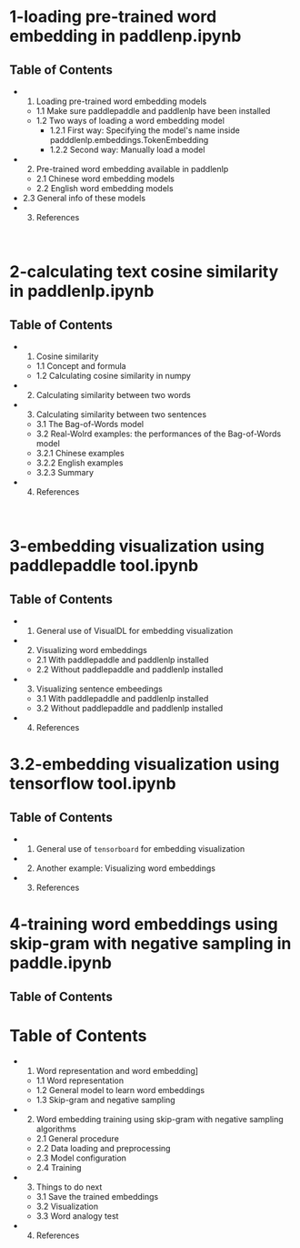 # 1-loading pre-trained word embedding in paddlenp.ipynb

## Table of Contents

- 1. Loading pre-trained word embedding models
  - 1.1 Make sure paddlepaddle and paddlenlp have been installed
  - 1.2 Two ways of loading a word embedding model
    - 1.2.1 First way: Specifying the model's name inside padddlenlp.embeddings.TokenEmbedding
    - 1.2.2 Second way: Manually load a model
- 2. Pre-trained word embedding available in paddlenlp
  - 2.1 Chinese word embedding models
  - 2.2 English word embedding models
- 2.3 General info of these models
- 3. References

<br>

# 2-calculating text cosine similarity in paddlenlp.ipynb

## Table of Contents

- 1. Cosine similarity
  - 1.1 Concept and formula
  - 1.2 Calculating cosine similarity in numpy
- 2. Calculating similarity between two words
- 3. Calculating similarity between two sentences
  - 3.1 The Bag-of-Words model
  - 3.2 Real-Wolrd examples: the performances of the Bag-of-Words model
  - 3.2.1 Chinese examples
  - 3.2.2 English examples
  - 3.2.3 Summary
- 4. References

<br>

# 3-embedding visualization using paddlepaddle tool.ipynb

## Table of Contents

- 1. General use of VisualDL for embedding visualization
- 2. Visualizing word embeddings
  - 2.1 With paddlepaddle and paddlenlp installed
  - 2.2 Without paddlepaddle and paddlenlp installed
- 3. Visualizing sentence embeedings
  - 3.1 With paddlepaddle and paddlenlp installed
  - 3.2 Without paddlepaddle and paddlenlp installed
- 4. References

# 3.2-embedding visualization using tensorflow tool.ipynb

## Table of Contents
- 1. General use of `tensorboard` for embedding visualization
- 2. Another example: Visualizing word embeddings
- 3. References

# 4-training word embeddings using skip-gram with negative sampling in paddle.ipynb

## Table of Contents
# Table of Contents

- 1. Word representation and word embedding]
	- 1.1 Word representation
	- 1.2 General model to learn word embeddings
	- 1.3 Skip-gram and negative sampling
- 2. Word embedding training using skip-gram with negative sampling algorithms
	- 2.1 General procedure
	- 2.2 Data loading and preprocessing
	- 2.3 Model configuration
	- 2.4 Training
- 3. Things to do next
	- 3.1 Save the trained embeddings
	- 3.2 Visualization
	- 3.3 Word analogy test
- 4. References